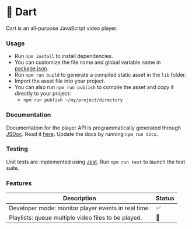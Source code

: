 # :dart: Dart

Dart is an all-purpose JavaScript video player.

### Usage

- Run `npm install` to install dependencies.
- You can customize the file name and global variable name in [package.json](package.json).
- Run `npm run build` to generate a compiled static asset in the `lib` folder.
- Import the asset file into your project.
- You can also run `npm run publish` to compile the asset and copy it directly to your project:
	- `npm run publish ~/my/project/directory`

### Documentation

Documentation for the player API is programmatically generated through [JSDoc](http://usejsdoc.org/). Read it [here](docs/api.md). Update the docs by running `npm run docs`.

### Testing

Unit tests are implemented using [Jest](https://facebook.github.io/jest/). Run `npm run test` to launch the test suite.

### Features

|Description|Status|
|-----------|------|
|Developer mode: monitor player events in real time.|:white_check_mark:|
|Playlists: queue multiple video files to be played.|:construction:|
